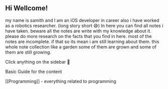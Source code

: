 ## Hi Wellcome!

my name is samith and I am an iOS developer in career also i have worked as a robotics researcher. (long story short 😅)  In here you can find all notes i have taken. beware all the notes are write with my knowledge about it. please do more research on the facts that you find in here. most of the notes are incomplete. if that so its mean i am still learning about them. this whole note collection like a garden some of them are grown and some of them are still growing. 

Click anything on the sidebar 😬


Basic Guide for the content 

[[Programming]] - everything related to programming 
